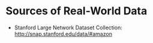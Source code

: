 # Sources of Real-World Data
- Stanford Large Network Dataset Collection: http://snap.stanford.edu/data/#amazon 
